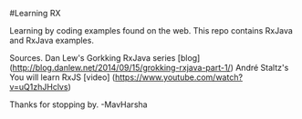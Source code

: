 #Learning RX

Learning by coding examples found on the web.
This repo contains RxJava and RxJava examples.

Sources.
Dan Lew's Gorkking RxJava series [blog] (http://blog.danlew.net/2014/09/15/grokking-rxjava-part-1/)
André Staltz's You will learn RxJS [video] (https://www.youtube.com/watch?v=uQ1zhJHclvs)

Thanks for stopping by.
-MavHarsha

